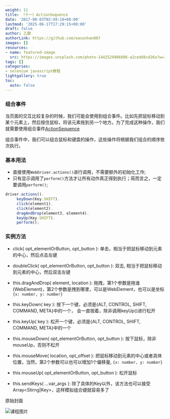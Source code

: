 ```yaml
---
weight: 11
title: （十一）ActionSequence
date: '2017-08-03T02:49:18+08:00'
lastmod: '2025-06-17T17:29:15+08:00'
draft: false
author: 乙醇
authorLink: https://github.com/easonhan007
images: []
resources:
- name: featured-image
  src: https://images.unsplash.com/photo-1442524986896-a2cedd8cd26a?w=300
tags: []
categories:
- selenium javascript教程
lightgallery: true
toc:
  auto: false
---
```




### 组合事件

当页面的交互比较复杂的时候，我们可能会使用到组合事件。比如先把鼠标移动到某个元素上，然后按住鼠标，将该元素拖到另一个地方。为了完成这种操作，我们就需要使用组合事件[ActionSequence](http://seleniumhq.github.io/selenium/docs/api/javascript/module/selenium-webdriver/index_exports_ActionSequence.html)

组合事件中，我们可以组合鼠标和键盘的操作，这些操作将根据我们组合的顺序依次执行。

### 基本用法

* 直接使用```WebDriver.actions()```进行调用，不需要额外的初始化工作;
* 只有显示调用了```perform()```方法才让所有动作真正得到执行；简而言之，一定要调用```perform()```;

```javascript
driver.actions().
     keyDown(Key.SHIFT).
     click(element1).
     click(element2).
     dragAndDrop(element3, element4).
     keyUp(Key.SHIFT).
     perform();
```

### 实例方法

* click( opt_elementOrButton, opt_button ): 单击，相当于把鼠标移动到元素的中心，然后点击左键

* doubleClick( opt_elementOrButton, opt_button ): 双击, 相当于把鼠标移动到元素的中心，然后双击左键

* this.dragAndDrop( element, location ): 拖拽，第1个参数是拖谁(WebElement)，第2个参数是拽到哪里，可以是WebElement，也可以是坐标```{x: number, y: number}```

* this.keyDown( key ): 按下一个键，必须是{ALT, CONTROL, SHIFT, COMMAND, META}中的一个， 会一直按着，除非调用keyUp()进行松开

* this.keyUp( key ): 松开一个键，必须是{ALT, CONTROL, SHIFT, COMMAND, META}中的一个

* this.mouseDown( opt_elementOrButton, opt_button ): 按下鼠标，除非mouseUp，否则不松开

* this.mouseMove( location, opt_offset ): 把鼠标移动到元素的中心或者具体位置，当然，第2个参数可以也可以增加1个偏移量, ```{x: number, y: number}```

* this.mouseUp( opt_elementOrButton, opt_button ): 松开鼠标

* this.sendKeys( ...var_args ): 除了具体的Key以外，该方法也可以接受Array<Stirng|Key>，这样模拟组合键就容易多了




原始封面

![课程图片](https://images.unsplash.com/photo-1442524986896-a2cedd8cd26a?w=300)

